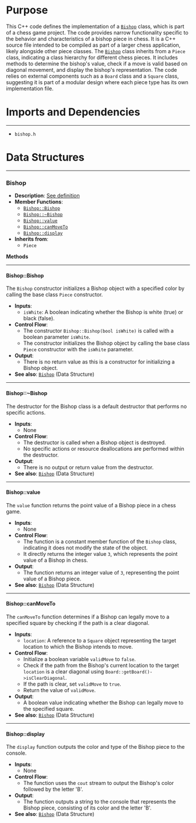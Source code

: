# Purpose
This C++ code defines the implementation of a [`Bishop`](#Bishop::Bishop) class, which is part of a chess game project. The code provides narrow functionality specific to the behavior and characteristics of a bishop piece in chess. It is a C++ source file intended to be compiled as part of a larger chess application, likely alongside other piece classes. The [`Bishop`](#Bishop::Bishop) class inherits from a `Piece` class, indicating a class hierarchy for different chess pieces. It includes methods to determine the bishop's value, check if a move is valid based on diagonal movement, and display the bishop's representation. The code relies on external components such as a `Board` class and a `Square` class, suggesting it is part of a modular design where each piece type has its own implementation file.
# Imports and Dependencies

---
- `bishop.h`


# Data Structures

---
### Bishop<!-- {{#data_structure:Bishop}} -->
- **Description**: [See definition](bishop.h.driver.md#Bishop)
- **Member Functions**:
    - [`Bishop::Bishop`](#Bishop::Bishop)
    - [`Bishop::~Bishop`](#Bishop::~Bishop)
    - [`Bishop::value`](#Bishop::value)
    - [`Bishop::canMoveTo`](#Bishop::canMoveTo)
    - [`Bishop::display`](#Bishop::display)
- **Inherits from**:
    - `Piece`

**Methods**

---
#### Bishop::Bishop<!-- {{#callable:Bishop::Bishop}} -->
The `Bishop` constructor initializes a Bishop object with a specified color by calling the base class `Piece` constructor.
- **Inputs**:
    - `isWhite`: A boolean indicating whether the Bishop is white (true) or black (false).
- **Control Flow**:
    - The constructor `Bishop::Bishop(bool isWhite)` is called with a boolean parameter `isWhite`.
    - The constructor initializes the Bishop object by calling the base class `Piece` constructor with the `isWhite` parameter.
- **Output**:
    - There is no return value as this is a constructor for initializing a Bishop object.
- **See also**: [`Bishop`](bishop.h.driver.md#Bishop)  (Data Structure)


---
#### Bishop::\~Bishop<!-- {{#callable:Bishop::~Bishop}} -->
The destructor for the Bishop class is a default destructor that performs no specific actions.
- **Inputs**:
    - None
- **Control Flow**:
    - The destructor is called when a Bishop object is destroyed.
    - No specific actions or resource deallocations are performed within the destructor.
- **Output**:
    - There is no output or return value from the destructor.
- **See also**: [`Bishop`](bishop.h.driver.md#Bishop)  (Data Structure)


---
#### Bishop::value<!-- {{#callable:Bishop::value}} -->
The `value` function returns the point value of a Bishop piece in a chess game.
- **Inputs**:
    - None
- **Control Flow**:
    - The function is a constant member function of the `Bishop` class, indicating it does not modify the state of the object.
    - It directly returns the integer value `3`, which represents the point value of a Bishop in chess.
- **Output**:
    - The function returns an integer value of `3`, representing the point value of a Bishop piece.
- **See also**: [`Bishop`](bishop.h.driver.md#Bishop)  (Data Structure)


---
#### Bishop::canMoveTo<!-- {{#callable:Bishop::canMoveTo}} -->
The `canMoveTo` function determines if a Bishop can legally move to a specified square by checking if the path is a clear diagonal.
- **Inputs**:
    - `location`: A reference to a `Square` object representing the target location to which the Bishop intends to move.
- **Control Flow**:
    - Initialize a boolean variable `validMove` to `false`.
    - Check if the path from the Bishop's current location to the target `location` is a clear diagonal using `Board::getBoard()->isClearDiagonal`.
    - If the path is clear, set `validMove` to `true`.
    - Return the value of `validMove`.
- **Output**:
    - A boolean value indicating whether the Bishop can legally move to the specified square.
- **See also**: [`Bishop`](bishop.h.driver.md#Bishop)  (Data Structure)


---
#### Bishop::display<!-- {{#callable:Bishop::display}} -->
The `display` function outputs the color and type of the Bishop piece to the console.
- **Inputs**:
    - None
- **Control Flow**:
    - The function uses the `cout` stream to output the Bishop's color followed by the letter 'B'.
- **Output**:
    - The function outputs a string to the console that represents the Bishop piece, consisting of its color and the letter 'B'.
- **See also**: [`Bishop`](bishop.h.driver.md#Bishop)  (Data Structure)




